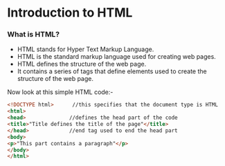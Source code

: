 # Introduction to HTML

### What is HTML?

- HTML stands for Hyper Text Markup Language.
- HTML is the standard markup language used for creating web pages.
- HTML defines the structure of the web page.
- It contains a series of tags that define elements used to create the structure of the web page.

Now look at this simple HTML code:-

``` HTML
<!DOCTYPE html>      //this specifies that the document type is HTML
<html>  
<head>              //defines the head part of the code
<title>"Title defines the title of the page"</title>
</head>             //end tag used to end the head part
<body>
<p>"This part contains a paragraph"</p>
</body>
</html>
```
